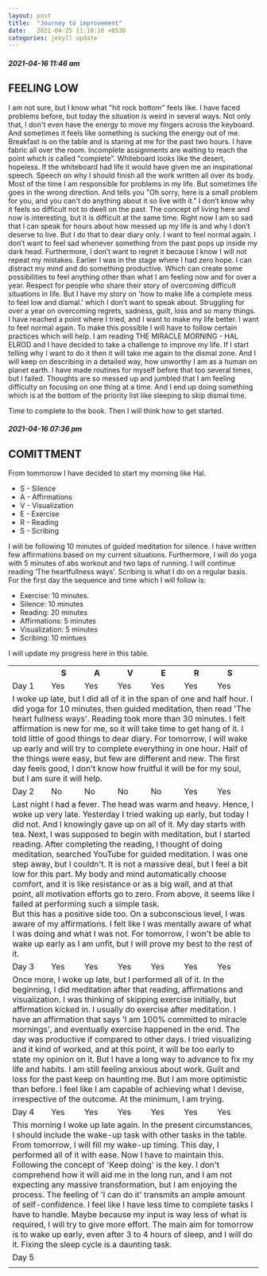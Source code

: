 ```yaml
---
layout: post
title:  "Journey to improvement"
date:   2021-04-25 11:10:16 +0530
categories: jekyll update
--- 
```

##### 2021-04-16 11:46 am
## FEELING LOW
I am not sure, but I know what "hit rock bottom" feels like. I have faced problems before, but today the situation is weird in several ways. Not only that, I don't even have the energy to move my fingers across the keyboard. And sometimes it feels like something is sucking the energy out of me. Breakfast is on the table and is staring at me for the past two hours. I have fabric all over the room. Incomplete assignments are waiting to reach the point which is called "complete". Whiteboard looks like the desert, hopeless. If the whiteboard had life it would have given me an inspirational speech. Speech on why I should finish all the work written all over its body. Most of the time I am responsible for problems in my life. But sometimes life goes in the wrong direction. And tells you "Oh sorry, here is a small problem for you, and you can't do anything about it so live with it."  I don’t know why it feels so difficult not to dwell on the past. The concept of living here and now is interesting, but it is difficult at the same time.  Right now I am so sad that I can speak for hours about how messed up my life is and why I don’t deserve to live. But I do that to dear diary only.  I want to feel normal again. I don’t want to feel sad whenever something from the past pops up inside my dark head. Furthermore, I don’t want to regret it because I know I will not repeat my mistakes. Earlier I was in the stage where I had zero hope. I can distract my mind and do something productive. Which can create some possibilities to feel anything other than what I am feeling now and for over a year.   Respect for people who share their story of overcoming difficult situations in life. But I have my story on 'how to make life a complete mess to feel low and dismal.' which I don’t want to speak about. Struggling for over a year on overcoming regrets, sadness, guilt, loss and so many things. I have reached a point where I tried, and I want to make my life better. I want to feel normal again. To make this possible I will have to follow certain practices which will help.   I am reading THE MIRACLE MORNING - HAL ELROD and I have decided to take a challenge to improve my life. If I start telling why I want to do it then it will take me again to the dismal zone. And I will keep on describing in a detailed way, how unworthy I am as a human on planet earth. I have made routines for myself before that too several times, but I failed. Thoughts are so messed up and jumbled that I am feeling difficulty on focusing on one thing at a time. And I end up doing something which is at the bottom of the priority list like sleeping to skip dismal time.

Time to complete to the book. Then I will think how to get started. 

##### 2021-04-16 07:36 pm

## COMITTMENT

From tommorow I have decided to start my morning like Hal. 
* S - Silence
* A - Affirmations
* V - Visualization
* E - Exercise
* R - Reading
* S - Scribing

I will be following 10 minutes of guided meditation for silence. I have written few affirmations based on my current situations. Furthermore, I will do yoga with 5 minutes of abs workout and two laps of running. I will continue reading ‘The heartfullness ways’. Scribing is what I do on a regular basis. For the first day the sequence and time which I will follow is:
* Exercise: 10 minutes. 
* Silence: 10 minutes
* Reading: 20 minutes
* Affirmations: 5 minutes
* Visualization: 5 minutes
* Scribing: 10 mintues

I will update my progress here in this table. 

<table>
  <tr>
    <th></th>
    <th>S</th>
    <th>A</th>
    <th>V</th>
    <th>E</th>
    <th>R</th>
    <th>S</th>
    <th></th>
  </tr>
  <tr>
    <td>Day 1</td>
    <td>Yes </td>
    <td>Yes </td>
    <td>Yes</td>
    <td>Yes</td>
    <td>Yes</td>
    <td>Yes</td>
  </tr>
  <tr>
    <td colspan="8">I woke up late, but I did all of it in the span of one and half hour. I did yoga for 10 minutes, then guided meditation, then read 'The heart fullness ways'. Reading took more than 30 minutes. I felt affirmation is new for me, so it will take time to get hang of it. I told little of good things to dear diary. For tomorrow, I will wake up early and will try to complete everything in one hour. Half of the things were easy, but few are different and new. The first day feels good, I don't know how fruitful it will be for my soul, but I am sure it will help.</td>
  
  </tr>
 <tr>
    <td>Day 2</td>
    <td>No</td>
    <td>No</td>
    <td>No</td>
    <td>No</td>
    <td>Yes</td>
    <td>Yes</td>
  </tr>
  <tr>
    <td colspan="8">Last night I had a fever. The head was warm and heavy. Hence, I woke up very late. Yesterday I tried waking up early, but today I did not. And I knowingly gave up on all of it. My day starts with tea. Next, I was supposed to begin with meditation, but I started reading. After completing the reading, I thought of doing meditation, searched YouTube for guided meditation. I was one step away, but I couldn't. It is not a massive deal, but I feel a bit low for this part. My body and mind automatically choose comfort, and it is like resistance or as a big wall, and at that point, all motivation efforts go to zero. From above, it seems like I failed at performing such a simple task. <br/>
But this has a positive side too. On a subconscious level, I was aware of my affirmations. I felt like I was mentally aware of what I was doing and what I was not. For tomorrow, I won't be able to wake up early as I am unfit, but I will prove my best to the rest of it.</td>
  
  </tr>
  <tr>
    <td>Day 3</td>
    <td>Yes</td>
    <td>Yes</td>
    <td>Yes</td>
    <td>Yes</td>
    <td>Yes</td>
    <td>Yes</td>
  </tr>
  <tr>
    <td colspan="8">Once more, I woke up late, but I performed all of it. In the beginning, I did meditation after that reading, affirmations and visualization. I was thinking of skipping exercise initially, but affirmation kicked in. I usually do exercise after meditation. I have an affirmation that says 'I am 100% committed to miracle mornings', and eventually exercise happened in the end. The day was productive if compared to other days. I tried visualizing and it kind of worked, and at this point, it will be too early to state my opinion on it. But I have a long way to advance to fix my life and habits. I am still feeling anxious about work. Guilt and loss for the past keep on haunting me. But I am more optimistic than before. I feel like I am capable of achieving what I devise, irrespective of the outcome. At the minimum, I am trying.</td>
  
  </tr>
  <tr>
    <td>Day 4</td>
    <td>Yes</td>
    <td>Yes</td>
    <td>Yes</td>
    <td>Yes</td>
    <td>Yes</td>
    <td>Yes</td>
  </tr>
  <tr>
    <td colspan="8">This morning I woke up late again. In the present circumstances, I should include the wake-up task with other tasks in the table. From tomorrow, I will fill my wake-up timing. This day, I performed all of it with ease. Now I have to maintain this. Following the concept of 'Keep doing' is the key. I don't comprehend how it will aid me in the long run, and I am not expecting any massive transformation, but I am enjoying the process. The feeling of 'I can do it' transmits an ample amount of self-confidence. I feel like I have less time to complete tasks I have to handle. Maybe because my input is way less of what is required, I will try to give more effort. The main aim for tomorrow is to wake up early, even after 3 to 4 hours of sleep, and I will do it. Fixing the sleep cycle is a daunting task.  </td>
   
  </tr>
  <tr>
    <td>Day 5</td>
    <td></td>
    <td></td>
    <td></td>
    <td></td>
    <td></td>
    <td></td>
    <td></td>
  </tr>
  <tr>
    <td colspan="8">  </td>
  
  </tr>
</table>
